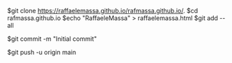 $git clone https://raffaelemassa.github.io/rafmassa.github.io/.
$cd rafmassa.github.io
$echo "RaffaeleMassa" > raffaelemassa.html
$git add --all

$git commit -m "Initial commit"

$git push -u origin main
